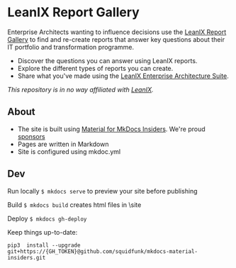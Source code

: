 # LeanIX Report Gallery

Enterprise Architects wanting to influence decisions use the [LeanIX Report Gallery](https://stephen-gates.github.io/report-gallery/site/) to find and re-create reports that answer key questions about their IT portfolio and transformation programme.

- Discover the questions you can answer using LeanIX reports.
- Explore the different types of reports you can create.
- Share what you've made using the [LeanIX Enterprise Architecture Suite](https://www.leanix.net/en/solutions/enterprise-architecture-suite).

*This repository is in no way affiliated with [LeanIX](https://www.leanix.net/en/).* 

## About

- The site is built using [Material for MkDocs Insiders](https://squidfunk.github.io/mkdocs-material-insiders/). We're proud [sponsors](https://squidfunk.github.io/mkdocs-material-insiders/insiders/)
- Pages are written in Markdown
- Site is configured using mkdoc.yml

## Dev

Run locally `$ mkdocs serve` to preview your site before publishing

Build `$ mkdocs build` creates html files in \site

Deploy `$ mkdocs gh-deploy` 

Keep things up-to-date:

`pip3  install --upgrade  git+https://{GH_TOKEN}@github.com/squidfunk/mkdocs-material-insiders.git`
